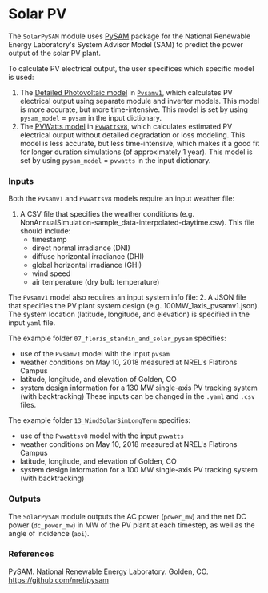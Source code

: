 # Solar PV

The `SolarPySAM` module uses [PySAM](https://nrel-pysam.readthedocs.io/en/main/overview.html) package for the National Renewable Energy Laboratory's System Advisor Model (SAM) to predict the power output of the solar PV plant. 

To calculate PV electrical output, the user specifices which specific model is used:
1. The [Detailed Photovoltaic model](https://sam.nrel.gov/photovoltaic.html) in [`Pvsamv1`](https://nrel-pysam.readthedocs.io/en/main/modules/Pvsamv1.html), which calculates PV electrical output using separate module and inverter models. This model is more accurate, but more time-intensive. This model is set by using `pysam_model` = `pvsam` in the input dictionary.
2. The [PVWatts model](https://sam.nrel.gov/photovoltaic.html) in [`Pvwattsv8`](https://nrel-pysam.readthedocs.io/en/main/modules/Pvwattsv8.html), which calculates estimated PV electrical output without detailed degradation or loss modeling. This model is less accurate, but less time-intensive, which makes it a good fit for longer duration simulations (of approximately 1 year). This model is set by using `pysam_model` = `pvwatts` in the input dictionary.

### Inputs

Both the `Pvsamv1` and `Pvwattsv8` models require an input weather file:
1. A CSV file that specifies the weather conditions (e.g. NonAnnualSimulation-sample_data-interpolated-daytime.csv). This file should include: 
    - timestamp
    - direct normal irradiance (DNI)
    - diffuse horizontal irradiance (DHI)
    - global horizontal irradiance (GHI)
    - wind speed
    - air temperature (dry bulb temperature)

The `Pvsamv1` model also requires an input system info file:
2.  A JSON file that specifies the PV plant system design (e.g. 100MW_1axis_pvsamv1.json).
The system location (latitude, longitude, and elevation) is specified in the input `yaml` file.

The example folder `07_floris_standin_and_solar_pysam` specifies:
- use of the `Pvsamv1` model with the input `pvsam`
- weather conditions on May 10, 2018 measured at NREL's Flatirons Campus
- latitude, longitude, and elevation of Golden, CO
- system design information for a 130 MW single-axis PV tracking system (with backtracking)
These inputs can be changed in the `.yaml` and `.csv` files.

The example folder `13_WindSolarSimLongTerm` specifies:
- use of the `Pvwattsv8` model with the input `pvwatts`
- weather conditions on May 10, 2018 measured at NREL's Flatirons Campus
- latitude, longitude, and elevation of Golden, CO
- system design information for a 100 MW single-axis PV tracking system (with backtracking)

### Outputs

The `SolarPySAM` module outputs the AC power (`power_mw`) and the net DC power (`dc_power_mw`) in MW of the PV plant at each timestep, as well as the angle of incidence (`aoi`).

### References
PySAM. National Renewable Energy Laboratory. Golden, CO. https://github.com/nrel/pysam